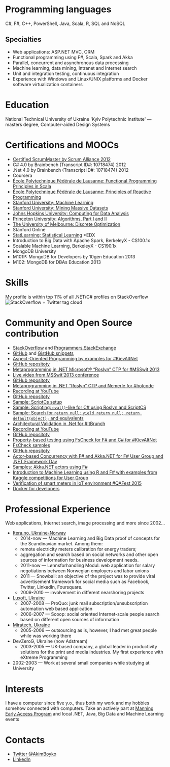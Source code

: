 # Programming languages
C#, F#, C++, PowerShell, Java, Scala, R, SQL and NoSQL

## Specialties
* Web applications: ASP.NET MVC, ORM
* Functional programming using F#, Scala, Spark and Akka
* Parallel, concurrent and asynchronous data processing
* Machine learning, data mining, Intranet and Internet search
* Unit and integration testing, continuous integration
* Experience with Windows and Linux/UNIX platforms and Docker software virtualization containers

# Education
National Technical University of Ukraine 'Kyiv Polytechnic Institute' — masters degree, Computer-aided Design Systems

# Certifications and MOOCs
* [Certified ScrumMaster by Scrum Alliance 2012](http://bcert.me/ssmrhavi)
* C# 4.0 by Brainbench (Transcript ID#: 10718474) 2012
* .Net 4.0 by Brainbench (Transcript ID#: 10718474) 2012
* Coursera
 * [École Polytechnique Fédérale de Lausanne: Functional Programming Principles in Scala](https://www.coursera.org/course/progfun)
 * [École Polytechnique Fédérale de Lausanne: Principles of Reactive Programming](https://www.coursera.org/course/reactive)
 * [Stanford University: Machine Learning](https://www.coursera.org/course/ml)
 * [Stanford University: Mining Massive Datasets](https://www.coursera.org/course/mmds)
 * [Johns Hopkins University: Computing for Data Analysis](https://www.coursera.org/course/compdata)
 * [Princeton University: Algorithms, Part I and II](https://www.coursera.org/course/algs4partI)
 * [The University of Melbourne: Discrete Optimization](https://www.coursera.org/course/optimization)
* Stanford Online
 * [StatLearning: Statistical Learning](https://class.stanford.edu/courses/HumanitiesScience/StatLearning/Winter2014/about)
*EDX
 * Introduction to Big Data with Apache Spark, BerkeleyX - CS100.1x
 * Scalable Machine Learning, BerkeleyX - CS190.1x
* MongoDB University
 * M101P: MongoDB for Developers by 10gen Education 2013
 * M102: MongoDB for DBAs Education 2013

# Skills
My profile is within top 11% of all .NET/C# profiles on StackOverflow
![StackOverflow + Twitter tag cloud](http://akimboyko.github.io/images/tags.png)

# Community and Open Source contribution
* [StackOverflow](http://stackoverflow.com/users/443366/akim) and [Programmers.StackExchange](http://programmers.stackexchange.com/users/49383/akim)
* [GitHub](https://github.com/akimboyko/) and [GistHub snippets](https://gist.github.com/akimboyko)
* [Aspect-Oriented Programming by examples for #KievAltNet](http://bit.ly/13uCQT6)
 * [GitHub repositoty](http://bit.ly/W39Zk7)
* [Metaprogramming in .NET Microsoft® “Roslyn” CTP for #MSSwit 2013](http://bit.ly/188vhSA)
 * [Live video from MSSwit'2013 conference](http://bit.ly/10XulNP)
 * [GitHub repositoty](http://bit.ly/1656L8b)
* [Metaprogramming in .NET “Roslyn” CTP and Nemerle for #hotcode](http://bit.ly/146eD78)
 * [Recording at YouTube](http://bit.ly/MPDotNet)
 * [GitHub repositoty](http://bit.ly/1656L8b)
 * [Sample: ScriptCs setup](http://bit.ly/MPHotCode)
 * [Sample: Scripting: `eval()`-like for C# using Roslyn and ScriptCS](http://bit.ly/RoslynEval)
 * [Sample: Search for `return null;` `yield return null;`, `return default(object);` and equivalents](http://bit.ly/APsample)
* [Architectural Validation in .Net for #ItBrunch](http://bit.ly/15VqZCF)
 * [Recording at YouTube](http://youtu.be/YN2ldqnSXMY)
 * [GitHub repositoty](http://bit.ly/1656L8b)
* [Property-based testing using FsCheck for F# and C# for #KievAltNet](http://bit.ly/FsCheck)
 * [FsCheck samples](http://bit.ly/FsCheckSamples)
 * [GitHub repositoty](http://bit.ly/1neUpmJ)
* [Actor-based Concurrency with F# and Akka.NET for F# User Group and .NET Framework Day](bit.ly/FSharpAkkaNET)
 * [Samples: Akka.NET actors using F#](http://bit.ly/FSharpActorsEx)
* [Introduction to Machine Learning using R and F# with examples from Kaggle competitions for User Group](http://bit.ly/Intro2ML)
* [Verification of smart meters in IoT environment #QAFest 2015](http://bit.ly/IoTVerif)
* [Docker for developers](http://bit.ly/1meab3c)

# Professional Experience
Web applications, Internet search, image processing and more since 2002...
* [Itera.no, Ukraine-Norway](http://www.itera.no/)
    * 2014-now — Machine Learning and Big Data proof of concepts for the Scandinavian market. Among them:
     * remote electricity meters calibration for energy traders;
     * aggregation and search based on social networks and other open sources of information for business development needs.
    * 2011-now — Lønnsforhandling Modul: web application for salary negotiations between Norwegian employers and labor unions
    * 2011 — Snowball: an objective of the project was to provide viral advertisement framework for social media such as Facebook, Twitter, LinkedIn, Foursquare.
    * 2009-2010 — involvement in different nearshoring projects
* [Luxoft, Ukraine](http://www.luxoft.com/)
    * 2007-2008 — ProQuo: junk mail subscription/unsubscription automation web based application
    * 2006-2007 — Scoop: social oriented Internet-scale people search based on different open sources of information
* [Miratech, Ukraine](http://miratech.ua/)
    * 2005-2006 — outsourcing as is, however, I had met great people while was working there
* DevZeroG, Ukraine (now Adstream)
    * 2003-2005 — UK-based company, a global leader in productivity solutions for the print and media industries. My first experience with eXtreme Programming
* 2002-2003 — Work at several small companies while studying at University  

# Interests
I have a computer since five y.o., thus both my work and my hobbies somehow connected with computers.
Take an actively part at [Manning Early Access Program](http://www.manning.com/about/meap.html) and local .NET, Java, Big Data and Machine Learning events

# Contacts
* [Twitter @AkimBoyko](https://twitter.com/AkimBoyko)
* [LinkedIn](http://www.linkedin.com/in/aboyko)
